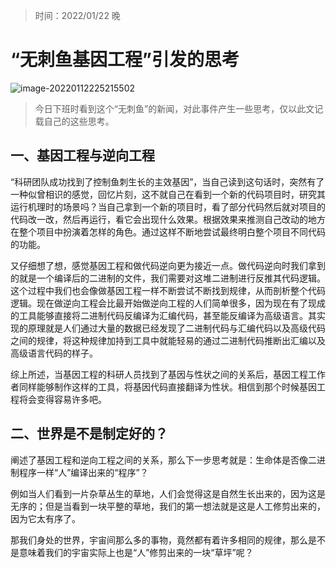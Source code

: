 > 时间：2022/01/22 晚

# “无刺鱼基因工程”引发的思考

![image-20220112225215502](http://blog-img-figure.oss-cn-chengdu.aliyuncs.com/img/image-20220112225215502.png)
>今日下班时看到这个“无刺鱼”的新闻，对此事件产生一些思考，仅以此文记载自己的这些思考。

## 一、基因工程与逆向工程

“科研团队成功找到了控制鱼刺生长的主效基因”，当自己读到这句话时，突然有了一种似曾相识的感觉，回忆片刻，这不就自己在看到一个新的代码项目时，研究其运行机理时的场景吗？当自己拿到一个新的项目时，看了部分代码然后就对项目的代码改一改，然后再运行，看它会出现什么效果。根据效果来推测自己改动的地方在整个项目中扮演着怎样的角色。通过这样不断地尝试最终明白整个项目不同代码的功能。

又仔细想了想，感觉基因工程和做代码逆向更为接近一点。做代码逆向时我们拿到的就是一个编译后的二进制的文件，我们需要对这堆二进制进行反推其代码逻辑。这个过程中我们也会像做基因工程一样不断尝试不断找到规律，从而剖析整个代码逻辑。现在做逆向工程会比最开始做逆向工程的人们简单很多，因为现在有了现成的工具能够直接将二进制代码反编译为汇编代码，甚至能反编译为高级语言。其实现的原理就是人们通过大量的数据已经发现了二进制代码与汇编代码以及高级代码之间的规律，将这种规律加持到工具中就能轻易的通过二进制代码推断出汇编以及高级语言代码的样子。

综上所述，当基因工程的科研人员找到了基因与性状之间的关系后，基因工程工作者同样能够制作这样的工具，将基因代码直接翻译为性状。相信到那个时候基因工程将会变得容易许多吧。

## 二、世界是不是制定好的？

阐述了基因工程和逆向工程之间的关系，那么下一步思考就是：生命体是否像二进制程序一样“人”编译出来的“程序”？

例如当人们看到一片杂草丛生的草地，人们会觉得这是自然生长出来的，因为这是无序的；但是当看到一块平整的草地，我们的第一想法就是这是人工修剪出来的，因为它太有序了。

那我们身处的世界，宇宙间那么多的事物，竟然都有着许多相同的规律，那么是不是意味着我们的宇宙实际上也是“人”修剪出来的一块“草坪”呢？






















